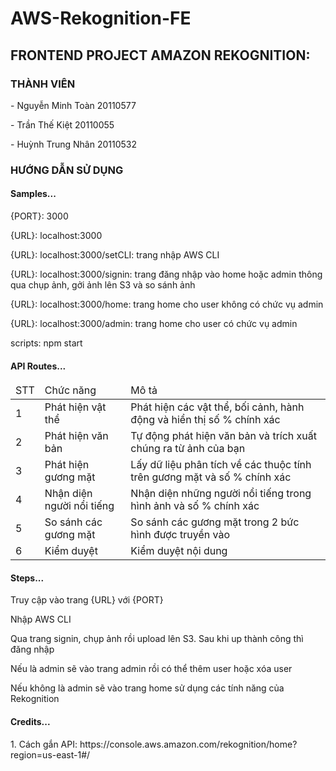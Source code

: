 # AWS-Rekognition-FE

<h2>FRONTEND PROJECT AMAZON REKOGNITION:</h2>
<h3>THÀNH VIÊN</h3>
<p>- Nguyễn Minh Toàn 20110577</p>
<p>- Trần Thế Kiệt 20110055</p>
<p>- Huỳnh Trung Nhân 20110532</p>
<h3>HƯỚNG DẪN SỬ DỤNG</h3>
<h4>Samples...</h4>
<p>{PORT}: 3000</p>
<p>{URL}: localhost:3000</p>
<p>{URL}: localhost:3000/setCLI: trang nhập AWS CLI</p>
<p>{URL}: localhost:3000/signin: trang đăng nhập vào home hoặc admin thông qua chụp ảnh, gởi ảnh lên S3 và so sánh ảnh</p>
<p>{URL}: localhost:3000/home: trang home cho user không có chức vụ admin</p>
<p>{URL}: localhost:3000/admin: trang home cho user có chức vụ admin</p>
<p>scripts: npm start</p>
<h4>API Routes...</h4>
<table>
  <thead>
    <tr>
      <td>STT</td>
      <td>Chức năng</td>
      <td>Mô tả</td>
    </tr>
  </thead>
  <tbody>
    <tr>
      <td>1</td>
      <td>Phát hiện vật thể</td>
      <td>Phát hiện các vật thể, bối cảnh, hành động và hiển thị số % chính xác</td>
    </tr>
    <tr>
      <td>2</td>
      <td>Phát hiện văn bản</td>
      <td>Tự động phát hiện văn bản và trích xuất chúng ra từ ảnh của bạn</td>
    </tr>
    <tr>
      <td>3</td>
      <td>Phát hiện gương mặt</td>
      <td>Lấy dữ liệu phân tích về các thuộc tính trên gương mặt và số % chính xác</td>
    </tr>
    <tr>
      <td>4</td>
      <td>Nhận diện người nổi tiếng</td>
      <td>Nhận diện những người nổi tiếng trong hình ảnh và số % chính xác</td>
    </tr>
    <tr>
      <td>5</td>
      <td>So sánh các gương mặt</td>
      <td>So sánh các gương mặt trong 2 bức hình được truyền vào</td>
    </tr>
    <tr>
      <td>6</td>
      <td>Kiểm duyệt</td>
      <td>Kiểm duyệt nội dung</td>
    </tr>
  </tbody>
</table>
<h4>Steps...</h4>
<p>Truy cập vào trang {URL} với {PORT}</p>
<p>Nhập AWS CLI</p>
<p>Qua trang signin, chụp ảnh rồi upload lên S3. Sau khi up thành công thì đăng nhập</p>
<p>Nếu là admin sẽ vào trang admin rồi có thể thêm user hoặc xóa user</p>
<p>Nếu không là admin sẽ vào trang home sử dụng các tính năng của Rekognition</p>
<h4>Credits...</h4>
<p>1. Cách gắn API: https://console.aws.amazon.com/rekognition/home?region=us-east-1#/</p>
